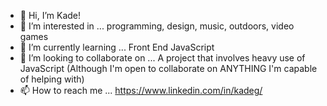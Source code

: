 - 👋 Hi, I’m Kade!
- 👀 I’m interested in ... programming, design, music, outdoors, video games
- 🌱 I’m currently learning ... Front End JavaScript
- 💞️ I’m looking to collaborate on ... A project that involves heavy use of JavaScript (Although I'm open to collaborate on ANYTHING I'm capable of helping with)
- 📫 How to reach me ... https://www.linkedin.com/in/kadeg/

<!---
cyberkade/cyberkade is a ✨ special ✨ repository because its `README.md` (this file) appears on your GitHub profile.
You can click the Preview link to take a look at your changes.
--->
